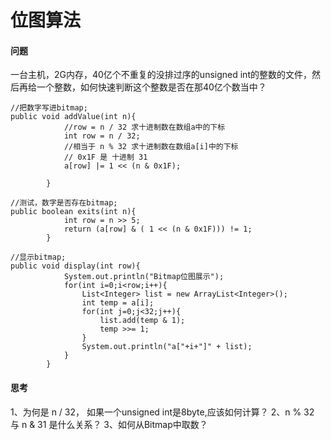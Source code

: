 # 位图算法
#### **问题**
一台主机，2G内存，40亿个不重复的没排过序的unsigned int的整数的文件，然后再给一个整数，如何快速判断这个整数是否在那40亿个数当中？

```
//把数字写进bitmap;
public void addValue(int n){
	        //row = n / 32 求十进制数在数组a中的下标
	        int row = n / 32;
	        //相当于 n % 32 求十进制数在数组a[i]中的下标
            // 0x1F 是 十进制 31
	        a[row] |= 1 << (n & 0x1F);

	    }

//测试，数字是否存在bitmap;
public boolean exits(int n){
	        int row = n >> 5;
	        return (a[row] & ( 1 << (n & 0x1F))) != 1;
	    }

//显示bitmap;
public void display(int row){
	        System.out.println("Bitmap位图展示");
	        for(int i=0;i<row;i++){
	            List<Integer> list = new ArrayList<Integer>();
	            int temp = a[i];
	            for(int j=0;j<32;j++){
	                list.add(temp & 1);
	                temp >>= 1;
	            }
	            System.out.println("a["+i+"]" + list);
	        }
	    }
```

#### **思考**
1、为何是 n / 32， 如果一个unsigned int是8byte,应该如何计算？
2、n % 32 与 n & 31 是什么关系？
3、如何从Bitmap中取数？